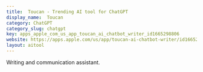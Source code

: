 ```yaml
---
title:  Toucan - Trending AI tool for ChatGPT
display_name:  Toucan
category: ChatGPT
category_slug: chatgpt
key: apps_apple_com_us_app_toucan_ai_chatbot_writer_id1665298806
website: https://apps.apple.com/us/app/toucan-ai-chatbot-writer/id1665298806
layout: aitool
---
```


Writing and communication assistant.
